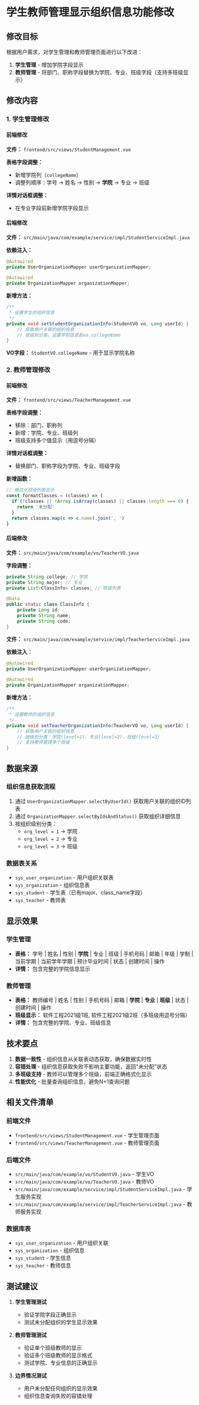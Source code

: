 # 学生教师管理显示组织信息功能修改

## 修改目标

根据用户需求，对学生管理和教师管理页面进行以下改进：

1. **学生管理** - 增加学院字段显示
2. **教师管理** - 将部门、职称字段替换为学院、专业、班级字段（支持多班级显示）

## 修改内容

### 1. 学生管理修改

#### 前端修改
**文件：** `frontend/src/views/StudentManagement.vue`

**表格字段调整：**
- 新增学院列（`collegeName`）
- 调整列顺序：学号 → 姓名 → 性别 → **学院** → 专业 → 班级

**详情对话框调整：**
- 在专业字段前新增学院字段显示

#### 后端修改
**文件：** `src/main/java/com/example/service/impl/StudentServiceImpl.java`

**依赖注入：**
```java
@Autowired
private UserOrganizationMapper userOrganizationMapper;

@Autowired
private OrganizationMapper organizationMapper;
```

**新增方法：**
```java
/**
 * 设置学生的组织信息
 */
private void setStudentOrganizationInfo(StudentVO vo, Long userId) {
    // 获取用户关联的组织信息
    // 按级别分类，设置学院信息到vo.collegeName
}
```

**VO字段：** `StudentVO.collegeName` - 用于显示学院名称

### 2. 教师管理修改

#### 前端修改
**文件：** `frontend/src/views/TeacherManagement.vue`

**表格字段调整：**
- 移除：部门、职称列
- 新增：学院、专业、班级列
- 班级支持多个值显示（用逗号分隔）

**详情对话框调整：**
- 替换部门、职称字段为学院、专业、班级字段

**新增函数：**
```javascript
// 格式化班级列表显示
const formatClasses = (classes) => {
  if (!classes || !Array.isArray(classes) || classes.length === 0) {
    return '未分配'
  }
  return classes.map(c => c.name).join(', ')
}
```

#### 后端修改
**文件：** `src/main/java/com/example/vo/TeacherVO.java`

**字段调整：**
```java
private String college; // 学院
private String major; // 专业  
private List<ClassInfo> classes; // 班级列表

@Data
public static class ClassInfo {
    private Long id;
    private String name;
    private String code;
}
```

**文件：** `src/main/java/com/example/service/impl/TeacherServiceImpl.java`

**依赖注入：**
```java
@Autowired
private UserOrganizationMapper userOrganizationMapper;

@Autowired
private OrganizationMapper organizationMapper;
```

**新增方法：**
```java
/**
 * 设置教师的组织信息
 */
private void setTeacherOrganizationInfo(TeacherVO vo, Long userId) {
    // 获取用户关联的组织信息
    // 按级别分类：学院(level=1)、专业(level=2)、班级(level=3)
    // 支持教师管理多个班级
}
```

## 数据来源

### 组织信息获取流程
1. 通过 `UserOrganizationMapper.selectByUserId()` 获取用户关联的组织ID列表
2. 通过 `OrganizationMapper.selectByIdsAndStatus()` 获取组织详细信息
3. 按组织级别分类：
   - `org_level = 1` → 学院
   - `org_level = 2` → 专业  
   - `org_level = 3` → 班级

### 数据表关系
- `sys_user_organization` - 用户组织关联表
- `sys_organization` - 组织信息表
- `sys_student` - 学生表（已有major、class_name字段）
- `sys_teacher` - 教师表

## 显示效果

### 学生管理
- **表格：** 学号 | 姓名 | 性别 | **学院** | 专业 | 班级 | 手机号码 | 邮箱 | 年级 | 学制 | 当前学期 | 当前学年学期 | 预计毕业时间 | 状态 | 创建时间 | 操作
- **详情：** 包含完整的学院信息显示

### 教师管理  
- **表格：** 教师编号 | 姓名 | 性别 | 手机号码 | 邮箱 | **学院** | **专业** | **班级** | 状态 | 创建时间 | 操作
- **班级显示：** 软件工程2021级1班, 软件工程2021级2班（多班级用逗号分隔）
- **详情：** 包含完整的学院、专业、班级信息

## 技术要点

1. **数据一致性** - 组织信息从关联表动态获取，确保数据实时性
2. **容错处理** - 组织信息获取失败不影响主要功能，返回"未分配"状态
3. **多班级支持** - 教师可以管理多个班级，前端正确格式化显示
4. **性能优化** - 批量查询组织信息，避免N+1查询问题

## 相关文件清单

### 前端文件
- `frontend/src/views/StudentManagement.vue` - 学生管理页面
- `frontend/src/views/TeacherManagement.vue` - 教师管理页面

### 后端文件
- `src/main/java/com/example/vo/StudentVO.java` - 学生VO
- `src/main/java/com/example/vo/TeacherVO.java` - 教师VO  
- `src/main/java/com/example/service/impl/StudentServiceImpl.java` - 学生服务实现
- `src/main/java/com/example/service/impl/TeacherServiceImpl.java` - 教师服务实现

### 数据库表
- `sys_user_organization` - 用户组织关联
- `sys_organization` - 组织信息
- `sys_student` - 学生信息
- `sys_teacher` - 教师信息

## 测试建议

1. **学生管理测试**
   - 验证学院字段正确显示
   - 测试未分配组织的学生显示效果

2. **教师管理测试**  
   - 验证单个班级教师的显示
   - 验证多个班级教师的显示格式
   - 测试学院、专业信息的正确显示

3. **边界情况测试**
   - 用户未分配任何组织的显示效果
   - 组织信息查询失败的容错处理 